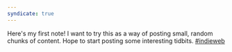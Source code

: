 ```yaml
---
syndicate: true
---
```

Here's my first note! I want to try this as a way of posting small, random chunks of content. Hope to start posting some interesting tidbits. [#indieweb](https://indieweb.org/note)